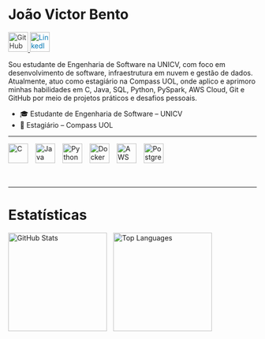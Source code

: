 # João Victor Bento

<p align="left">
  <a href="https://github.com/ojoaobento">
    <img src="https://cdn.jsdelivr.net/gh/devicons/devicon@latest/icons/github/github-original.svg"  alt="GitHub" width="40" style="color:#333333"/>
  </a>
  <a href="https://www.linkedin.com/in/ojoaobento">
    <img src="https://cdn.jsdelivr.net/gh/devicons/devicon@latest/icons/linkedin/linkedin-original.svg" alt="LinkedIn" width="40" style="color:#0077B5"/>
  </a>
</p>

Sou estudante de Engenharia de Software na UNICV, com foco em desenvolvimento de software, infraestrutura em nuvem e gestão de dados. Atualmente, atuo como estagiário na Compass UOL, onde aplico e aprimoro minhas habilidades em C, Java, SQL, Python, PySpark, AWS Cloud, Git e GitHub por meio de projetos práticos e desafios pessoais.

- 🎓 Estudante de Engenharia de Software – UNICV
- 💼 Estagiário – Compass UOL


---

<div style="display: flex; gap: 15px; flex-wrap: wrap;">
  <img src="https://upload.wikimedia.org/wikipedia/commons/1/18/C_Programming_Language.svg" alt="C" title="C" width="40"/>

  <img src="https://cdn.jsdelivr.net/gh/devicons/devicon/icons/java/java-original.svg" alt="Java" title="Java" width="40"/>

  <img src="https://cdn.jsdelivr.net/gh/devicons/devicon/icons/python/python-original.svg" alt="Python" title="Python" width="40"/>

  <img src="https://cdn.jsdelivr.net/gh/devicons/devicon/icons/docker/docker-plain-wordmark.svg" alt="Docker" title="Docker" width="40"/>

  <img src="https://cdn.jsdelivr.net/gh/devicons/devicon/icons/amazonwebservices/amazonwebservices-original-wordmark.svg" alt="AWS" title="AWS" width="40"/>
  
  <img src="https://cdn.jsdelivr.net/gh/devicons/devicon/icons/postgresql/postgresql-original.svg" alt="PostgreSQL" title="PostgreSQL" width="40"/>
</div>

<br/>
<br/>

---


# Estatísticas 

<p>
  <img 
    align="left" 
    alt="GitHub Stats" 
    height="200" 
    style="padding-right: 10px;" 
    src="https://github-readme-stats.vercel.app/api?username=ojoaobento&show_icons=true&theme=react&include_all_commits=true&locale=pt-br&hide_border=true&bg_color=0D1117&text_color=C9D1D9&title_color=58A6FF&icon_color=1F6FEB" 
    alt="Estatísticas GitHub"
  />

  <img 
    align="left" 
    alt="Top Languages" 
    height="200" 
    src="https://github-readme-stats.vercel.app/api/top-langs/?username=ojoaobento&hide_border=true&bg_color=0D1117&text_color=C9D1D9&title_color=58A6FF&layout=compact&langs_count=6" 
    alt="Linguagens mais usadas"
  />
</p>
